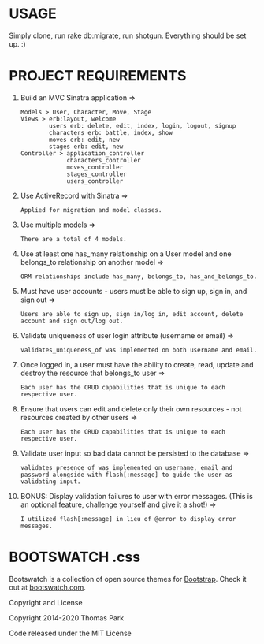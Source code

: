 # USAGE 
Simply clone, run rake db:migrate, run shotgun.
Everything should be set up. :)


# PROJECT REQUIREMENTS
1.  Build an MVC Sinatra application =>
	```
    Models > User, Character, Move, Stage
    Views > erb:layout, welcome
            users erb: delete, edit, index, login, logout, signup
            characters erb: battle, index, show
            moves erb: edit, new 
            stages erb: edit, new
    Controller > application_controller
                 characters_controller 
                 moves_controller
                 stages_controller
                 users_controller  
2.  Use ActiveRecord with Sinatra =>
	```
    Applied for migration and model classes.
3.  Use multiple models =>
	```
    There are a total of 4 models. 
4.  Use at least one has_many relationship on a User model and one belongs_to relationship on another model =>
	```
    ORM relationships include has_many, belongs_to, has_and_belongs_to.
5.  Must have user accounts - users must be able to sign up, sign in, and sign out =>
	```
    Users are able to sign up, sign in/log in, edit account, delete account and sign out/log out.
6.  Validate uniqueness of user login attribute (username or email) =>
	```
    validates_uniqueness_of was implemented on both username and email.
7.  Once logged in, a user must have the ability to create, read, update and destroy the resource that belongs_to user =>
	```
    Each user has the CRUD capabilities that is unique to each respective user.
8.  Ensure that users can edit and delete only their own resources - not resources created by other users =>
	```
    Each user has the CRUD capabilities that is unique to each respective user.
9.  Validate user input so bad data cannot be persisted to the database =>
	```
    validates_presence_of was implemented on username, email and password alongside with flash[:message] to guide the user as validating input.
10. BONUS: Display validation failures to user with error messages. (This is an optional feature, challenge yourself and give it a shot!) =>
	```
    I utilized flash[:message] in lieu of @error to display error messages.
# BOOTSWATCH .css 
Bootswatch is a collection of open source themes for [Bootstrap](https://getbootstrap.com/). Check it out at [bootswatch.com](https://bootswatch.com).

Copyright and License 

Copyright 2014-2020 Thomas Park

Code released under the MIT License
